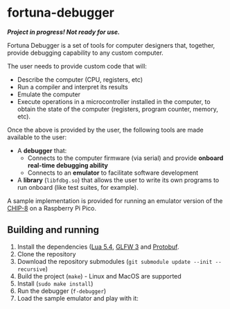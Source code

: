 # fortuna-debugger

***Project in progress! Not ready for use.***

Fortuna Debugger is a set of tools for computer designers that, together, provide debugging capability to any custom computer.

The user needs to provide custom code that will:

* Describe the computer (CPU, registers, etc)
* Run a compiler and interpret its results
* Emulate the computer
* Execute operations in a microcontroller installed in the computer, to obtain the state of the computer (registers, program counter, memory, etc).

Once the above is provided by the user, the following tools are made available to the user:

* A **debugger** that:
  * Connects to the computer firmware (via serial) and provide **onboard real-time debugging ability**
  * Connects to an **emulator** to facilitate software development
* A **library** (`libfdbg.so`) that allows the user to write its own programs to run onboard (like test suites, for example).

A sample implementation is provided for running an emulator version of the [CHIP-8](https://chip-8.github.io/) on a Raspberry Pi Pico.

## Building and running

1. Install the dependencies ([Lua 5.4](https://www.lua.org/), [GLFW 3](https://www.glfw.org/) and [Protobuf](https://protobuf.dev/).
2. Clone the repository
3. Download the repository submodules (`git submodule update --init --recursive`)
4. Build the project (`make`) - Linux and MacOS are supported
5. Install (`sudo make install`)
6. Run the debugger (`f-debugger`)
7. Load the sample emulator and play with it:

